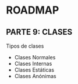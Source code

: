 # ROADMAP

## PARTE 9: CLASES
Tipos de clases
- Clases Normales
- Clases Internas
- Clases Estáticas
- Clases Anónimas

